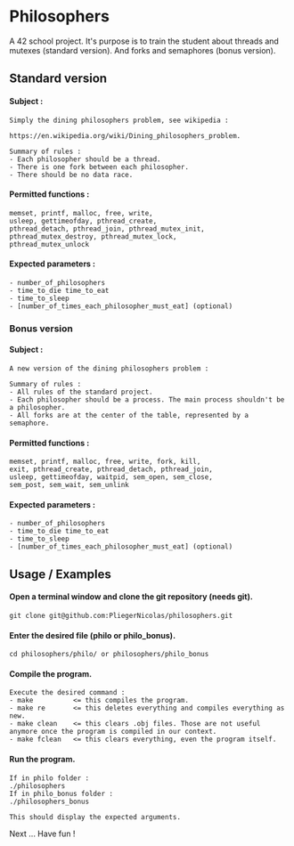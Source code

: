 
# Philosophers

A 42 school project. It's purpose is to train the student about threads and mutexes (standard version). And forks and semaphores (bonus version).

## Standard version

#### Subject :
```
Simply the dining philosophers problem, see wikipedia :

https://en.wikipedia.org/wiki/Dining_philosophers_problem.

Summary of rules :
- Each philosopher should be a thread.
- There is one fork between each philosopher.
- There should be no data race.
```

#### Permitted functions :
```
memset, printf, malloc, free, write,
usleep, gettimeofday, pthread_create,
pthread_detach, pthread_join, pthread_mutex_init,
pthread_mutex_destroy, pthread_mutex_lock,
pthread_mutex_unlock
```

#### Expected parameters :
```
- number_of_philosophers
- time_to_die time_to_eat
- time_to_sleep
- [number_of_times_each_philosopher_must_eat] (optional)
```

### Bonus version

#### Subject :
```
A new version of the dining philosophers problem :

Summary of rules :
- All rules of the standard project.
- Each philosopher should be a process. The main process shouldn't be a philosopher.
- All forks are at the center of the table, represented by a semaphore.
```

#### Permitted functions :
```
memset, printf, malloc, free, write, fork, kill,
exit, pthread_create, pthread_detach, pthread_join,
usleep, gettimeofday, waitpid, sem_open, sem_close,
sem_post, sem_wait, sem_unlink
```

#### Expected parameters :
```
- number_of_philosophers
- time_to_die time_to_eat
- time_to_sleep
- [number_of_times_each_philosopher_must_eat] (optional)
```
## Usage / Examples

#### Open a terminal window and clone the git repository (needs git).

```git clone git@github.com:PliegerNicolas/philosophers.git```

#### Enter the desired file (philo or philo_bonus).

```cd philosophers/philo/ or philosophers/philo_bonus```

#### Compile the program.

```
Execute the desired command :
- make          <= this compiles the program.
- make re       <= this deletes everything and compiles everything as new.
- make clean    <= this clears .obj files. Those are not useful anymore once the program is compiled in our context.
- make fclean   <= this clears everything, even the program itself.
```

#### Run the program.

```
If in philo folder :
./philosophers
If in philo_bonus folder :
./philosophers_bonus

This should display the expected arguments.
```

Next ... Have fun !
